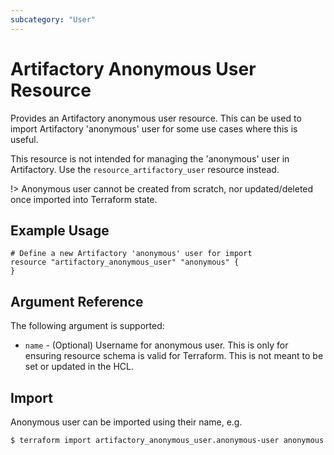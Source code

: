 ```yaml
---
subcategory: "User"
---
```

# Artifactory Anonymous User Resource

Provides an Artifactory anonymous user resource. This can be used to import Artifactory 'anonymous' user for some use cases where this is useful.

This resource is not intended for managing the 'anonymous' user in Artifactory. Use the `resource_artifactory_user` resource instead.

!> Anonymous user cannot be created from scratch, nor updated/deleted once imported into Terraform state.

## Example Usage

```hcl
# Define a new Artifactory 'anonymous' user for import
resource "artifactory_anonymous_user" "anonymous" {
}
```

## Argument Reference

The following argument is supported:

* `name` - (Optional) Username for anonymous user. This is only for ensuring resource schema is valid for Terraform. This is not meant to be set or updated in the HCL.

## Import

Anonymous user can be imported using their name, e.g.

```
$ terraform import artifactory_anonymous_user.anonymous-user anonymous
```
